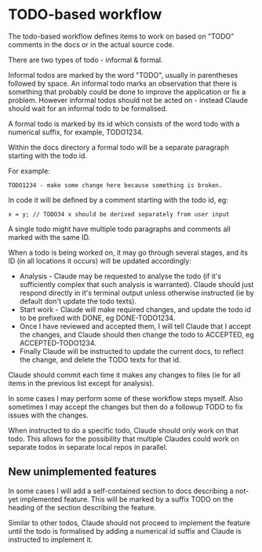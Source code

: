 # TODO-based workflow

The todo-based workflow defines items to work on based on "TODO" comments in the docs or in the actual source code.

There are two types of todo - informal & formal.

Informal todos are marked by the word "TODO", usually in parentheses followed by space. An informal todo marks
an observation that there is something that probably could be done to improve the application or fix a problem.
However informal todos should not be acted on - instead Claude should wait for an informal todo to be formalised.

A formal todo is marked by its id which consists of the word todo with a numerical suffix, for example, TODO1234.

Within the docs directory a formal todo will be a separate paragraph starting with the todo id.

For example:

````
TODO1234 - make some change here because something is broken.
````

In code it will be defined by a comment starting with the todo id, eg:

````
x = y; // TODO34 x should be derived separately from user input
````

A single todo might have multiple todo paragraphs and comments all marked with the same ID.

When a todo is being worked on, it may go through several stages, and its ID (in all locations it occurs)
will be updated accordingly:

* Analysis - Claude may be requested to analyse the todo (if it's sufficiently complex that such analysis
  is warranted). Claude should just respond directly in it's terminal output unless otherwise instructed
  (ie by default don't update the todo texts).
* Start work - Claude will make required changes, and update the todo id to be prefixed with DONE, eg DONE-TODO1234.
* Once I have reviewed and accepted them, I will tell Claude that I accept the changes, and Claude should then 
  change the todo to ACCEPTED, eg ACCEPTED-TODO1234.
* Finally Claude will be instructed to update the current docs, to reflect the change, and delete 
  the TODO texts for that id.
  
Claude should commit each time it makes any changes to files (ie for all items in the previous list 
except for analysis).
  
In some cases I may perform some of these workflow steps myself. Also sometimes I may accept the changes
but then do a followup TODO to fix issues with the changes.
  
When instructed to do a specific todo, Claude should only work on that todo. This allows for the possibility
that multiple Claudes could work on separate todos in separate local repos in parallel.
  
## New unimplemented features

In some cases I will add a self-contained section to docs describing a not-yet implemented feature. 
This will be marked by a suffix TODO on the heading of the section describing the feature.

Similar to other todos, Claude should not proceed to implement the feature until the todo is formalised
by adding a numerical id suffix and Claude is instructed to implement it.
